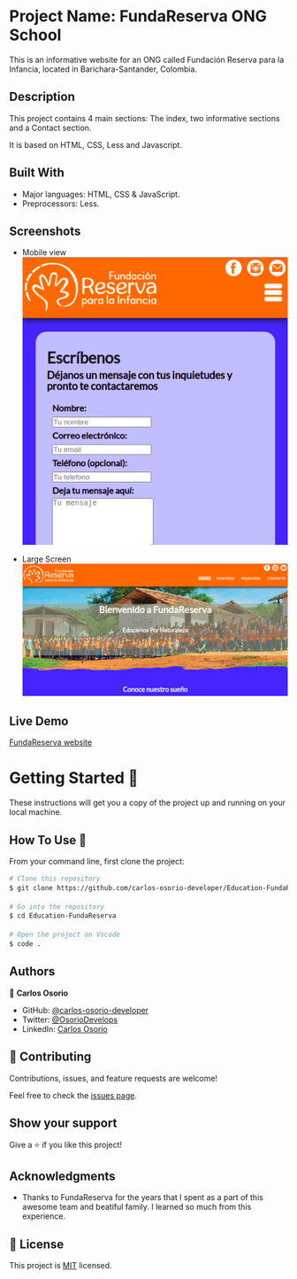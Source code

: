 # Project Name: FundaReserva ONG School

This is an informative website for an ONG called Fundación Reserva para la Infancia, located in Barichara-Santander, Colombia.

## Description

This project contains 4 main sections: The index, two informative sections and a Contact section.

It is based on HTML, CSS, Less and Javascript.

## Built With

- Major languages: HTML, CSS & JavaScript.
- Preprocessors: Less.

## Screenshots

- Mobile view
![Mobile](./img/screenshot-mobile.png)
 
- Large Screen
![Large Screen](./img/screenshot-desktop.png)

## Live Demo

[FundaReserva website](http://fundareservabarichara.surge.sh)

# Getting Started 🚀

These instructions will get you a copy of the project up and running on your local machine.

## How To Use 🔧

From your command line, first clone the project:

```bash
# Clone this repository
$ git clone https://github.com/carlos-osorio-developer/Education-FundaReserva

# Go into the repository
$ cd Education-FundaReserva

# Open the project on Vscode
$ code .

```

## Authors

👤 **Carlos Osorio**

- GitHub: [@carlos-osorio-developer](https://github.com/carlos-osorio-developer)
- Twitter: [@OsorioDevelops](hhttps://twitter.com/@OsorioDevelops)
- LinkedIn: [Carlos Osorio](https://www.linkedin.com/in/carlos-osorio-developer/)

## 🤝 Contributing

Contributions, issues, and feature requests are welcome!

Feel free to check the [issues page](./issues/).

## Show your support

Give a ⭐️ if you like this project!

## Acknowledgments

- Thanks to FundaReserva for the years that I spent as a part of this awesome team and beatiful family. I learned so much from this experience.

## 📝 License

This project is [MIT](lic.url) licensed.